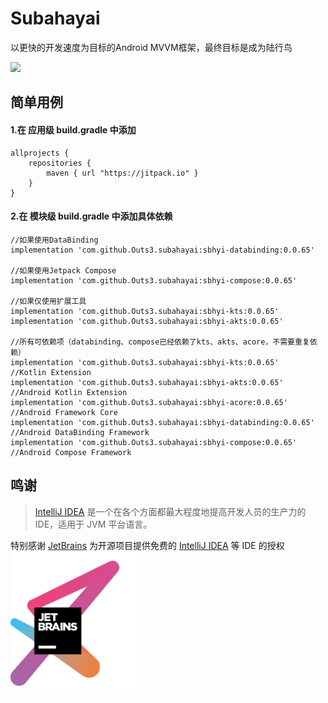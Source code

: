 # Subahayai

以更快的开发速度为目标的Android MVVM框架，最终目标是成为陆行鸟  
  
[![](https://jitpack.io/v/Outs3/subahayai.svg)](https://jitpack.io/#Outs3/subahayai)  
  
## 简单用例
#### 1.在 应用级 build.gradle 中添加
```
allprojects {  
    repositories {  
        maven { url "https://jitpack.io" }  
    }  
}
```

   
#### 2.在 模块级 build.gradle 中添加具体依赖
```
//如果使用DataBinding  
implementation 'com.github.Outs3.subahayai:sbhyi-databinding:0.0.65'
  
//如果使用Jetpack Compose  
implementation 'com.github.Outs3.subahayai:sbhyi-compose:0.0.65'
  
//如果仅使用扩展工具  
implementation 'com.github.Outs3.subahayai:sbhyi-kts:0.0.65'
implementation 'com.github.Outs3.subahayai:sbhyi-akts:0.0.65'
  
//所有可依赖项（databinding、compose已经依赖了kts、akts、acore，不需要重复依赖）  
implementation 'com.github.Outs3.subahayai:sbhyi-kts:0.0.65'			//Kotlin Extension
implementation 'com.github.Outs3.subahayai:sbhyi-akts:0.0.65'			//Android Kotlin Extension
implementation 'com.github.Outs3.subahayai:sbhyi-acore:0.0.65'			//Android Framework Core
implementation 'com.github.Outs3.subahayai:sbhyi-databinding:0.0.65'		//Android DataBinding Framework
implementation 'com.github.Outs3.subahayai:sbhyi-compose:0.0.65'			//Android Compose Framework
```

## 鸣谢

> [IntelliJ IDEA](https://zh.wikipedia.org/zh-hans/IntelliJ_IDEA) 是一个在各个方面都最大程度地提高开发人员的生产力的 IDE，适用于 JVM 平台语言。

特别感谢 [JetBrains](https://www.jetbrains.com/?from=Subahayai)
为开源项目提供免费的 [IntelliJ IDEA](https://www.jetbrains.com/idea/?from=Subahayai) 等 IDE 的授权  
[<img src=".github/jetbrains-variant-3.png" width="200"/>](https://www.jetbrains.com/?from=Subahayai)